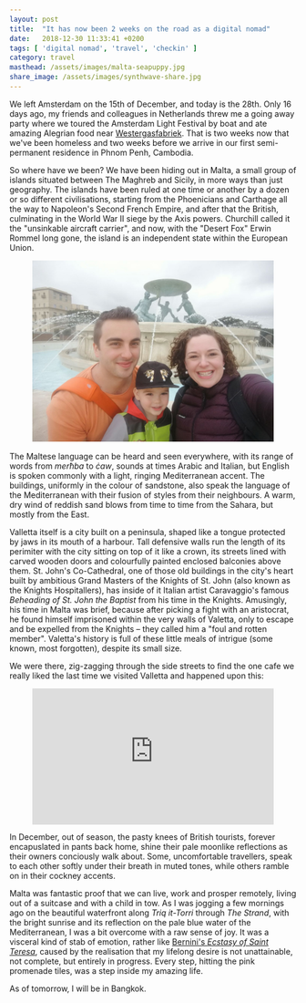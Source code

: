 ```yaml
---
layout: post
title:  "It has now been 2 weeks on the road as a digital nomad"
date:   2018-12-30 11:33:41 +0200
tags: [ 'digital nomad', 'travel', 'checkin' ]
category: travel
masthead: /assets/images/malta-seapuppy.jpg
share_image: /assets/images/synthwave-share.jpg
---
```

We left Amsterdam on the 15th of December, and today is the 28th. Only 16 days ago, my friends and colleagues in Netherlands threw me a going away party where we toured the Amsterdam Light Festival by boat and ate amazing Alegrian food near [Westergasfabriek](http://www.westergasfabriek.nl). That is two weeks now that we've been homeless and two weeks before we arrive in our first semi-permanent residence in Phnom Penh, Cambodia.

So where have we been? We have been hiding out in Malta, a small group of islands situated between The Maghreb and Sicily, in more ways than just geography. The islands have been ruled at one time or another by a dozen or so different civilisations, starting from the Phoenicians and Carthage all the way to Napoleon's Second French Empire, and after that the British, culminating in the World War II siege by the Axis powers. Churchill called it the "unsinkable aircraft carrier", and now, with the "Desert Fox" Erwin Rommel long gone, the island is an independent state within the European Union.

<figure class="centered">
  <img src="/assets/images/malta-fountain.jpg" alt="Selfie in Valetta">
</figure>

The Maltese language can be heard and seen everywhere, with its range of words from _merħba_ to _ċaw_, sounds at times Arabic and Italian, but English is spoken commonly with a light, ringing Mediterranean accent. The buildings, uniformly in the colour of sandstone, also speak the language of the Mediterranean with their fusion of styles from their neighbours. A warm, dry wind of reddish sand blows from time to time from the Sahara, but mostly from the East.

Valletta itself is a city built on a peninsula, shaped like a tongue protected by jaws in its mouth of a harbour. Tall defensive walls run the length of its perimiter with the city sitting on top of it like a crown, its streets lined with carved wooden doors and colourfully painted enclosed balconies above them. St. John's Co-Cathedral, one of those old buildings in the city's heart built by ambitious Grand Masters of the Knights of St. John (also known as the Knights Hospitallers), has inside of it Italian artist Caravaggio's famous _Beheading of St. John the Baptist_ from his time in the Knights. Amusingly, his time in Malta was brief, because after picking a fight with an aristocrat, he found himself imprisoned within the very walls of Valetta, only to escape and be expelled from the Knights – they called him a "foul and rotten member". Valetta's history is full of these little meals of intrigue (some known, most forgotten), despite its small size.

We were there, zig-zagging through the side streets to find the one cafe we really liked the last time we visited Valletta and happened upon this:

<figure class="centered">
  <div style="padding:56.25% 0 0 0;position:relative;"><iframe src="https://player.vimeo.com/video/308787273" style="position:absolute;top:0;left:0;width:100%;height:100%;" frameborder="0" webkitallowfullscreen mozallowfullscreen allowfullscreen></iframe></div><script src="https://player.vimeo.com/api/player.js"></script>
</figure>

In December, out of season, the pasty knees of British tourists, forever encapuslated in pants back home, shine their pale moonlike reflections as their owners conciously walk about. Some, uncomfortable travellers, speak to each other softly under their breath in muted tones, while others ramble on in their cockney accents.

Malta was fantastic proof that we can live, work and prosper remotely, living out of a suitcase and with a child in tow. As I was jogging a few mornings ago on the beautiful waterfront along _Triq it-Torri_ through _The Strand_, with the bright sunrise and its reflection on the pale blue water of the Mediterranean, I was a bit overcome with a raw sense of joy. It was a visceral kind of stab of emotion, rather like [Bernini's _Ecstasy of Saint Teresa_](https://en.wikipedia.org/wiki/Ecstasy_of_Saint_Teresa), caused by the realisation that my lifelong desire is not unattainable, not complete, but entirely in progress. Every step, hitting the pink promenade tiles, was a step inside my amazing life.

As of tomorrow, I will be in Bangkok.
